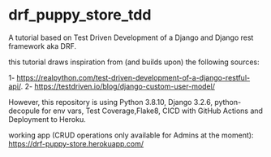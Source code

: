 # drf_puppy_store_tdd
A tutorial based on Test Driven Development of a Django and Django rest framework aka DRF.

this tutorial draws inspiration from (and builds upon) the following sources:

1- https://realpython.com/test-driven-development-of-a-django-restful-api/.
2- https://testdriven.io/blog/django-custom-user-model/

However, this repository is using Python 3.8.10, Django 3.2.6, python-decopule for env vars, Test Coverage,Flake8, CICD with GitHub Actions and Deployment to Heroku. 

working app (CRUD operations only available for Admins at the moment): https://drf-puppy-store.herokuapp.com/
